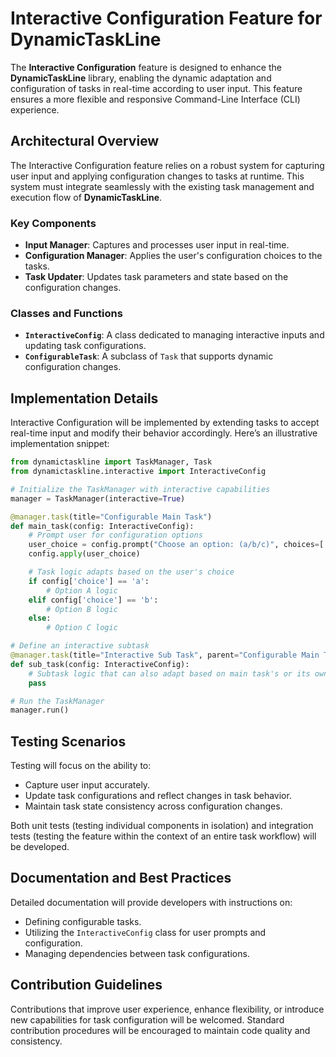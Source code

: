 # Interactive Configuration Feature for DynamicTaskLine

The **Interactive Configuration** feature is designed to enhance the **DynamicTaskLine** library, enabling the dynamic adaptation and configuration of tasks in real-time according to user input. This feature ensures a more flexible and responsive Command-Line Interface (CLI) experience.

## Architectural Overview

The Interactive Configuration feature relies on a robust system for capturing user input and applying configuration changes to tasks at runtime. This system must integrate seamlessly with the existing task management and execution flow of **DynamicTaskLine**.

### Key Components

- **Input Manager**: Captures and processes user input in real-time.
- **Configuration Manager**: Applies the user's configuration choices to the tasks.
- **Task Updater**: Updates task parameters and state based on the configuration changes.

### Classes and Functions

- **`InteractiveConfig`**: A class dedicated to managing interactive inputs and updating task configurations.
- **`ConfigurableTask`**: A subclass of `Task` that supports dynamic configuration changes.

## Implementation Details

Interactive Configuration will be implemented by extending tasks to accept real-time input and modify their behavior accordingly. Here’s an illustrative implementation snippet:

```python
from dynamictaskline import TaskManager, Task
from dynamictaskline.interactive import InteractiveConfig

# Initialize the TaskManager with interactive capabilities
manager = TaskManager(interactive=True)

@manager.task(title="Configurable Main Task")
def main_task(config: InteractiveConfig):
    # Prompt user for configuration options
    user_choice = config.prompt("Choose an option: (a/b/c)", choices=['a', 'b', 'c'])
    config.apply(user_choice)

    # Task logic adapts based on the user's choice
    if config['choice'] == 'a':
        # Option A logic
    elif config['choice'] == 'b':
        # Option B logic
    else:
        # Option C logic

# Define an interactive subtask
@manager.task(title="Interactive Sub Task", parent="Configurable Main Task")
def sub_task(config: InteractiveConfig):
    # Subtask logic that can also adapt based on main task's or its own configurations
    pass

# Run the TaskManager
manager.run()
```

## Testing Scenarios

Testing will focus on the ability to:

- Capture user input accurately.
- Update task configurations and reflect changes in task behavior.
- Maintain task state consistency across configuration changes.

Both unit tests (testing individual components in isolation) and integration tests (testing the feature within the context of an entire task workflow) will be developed.

## Documentation and Best Practices

Detailed documentation will provide developers with instructions on:

- Defining configurable tasks.
- Utilizing the `InteractiveConfig` class for user prompts and configuration.
- Managing dependencies between task configurations.

## Contribution Guidelines

Contributions that improve user experience, enhance flexibility, or introduce new capabilities for task configuration will be welcomed. Standard contribution procedures will be encouraged to maintain code quality and consistency.
